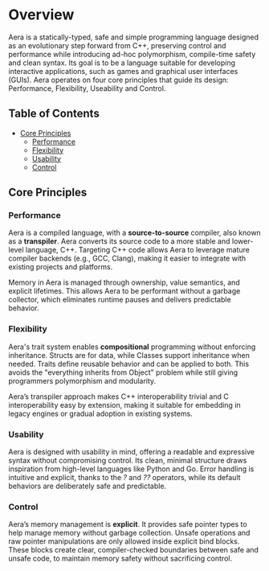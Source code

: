 # Overview

Aera is a statically-typed, safe and simple programming language designed as an evolutionary step forward from C++, preserving control and performance while introducing ad-hoc polymorphism, compile-time safety and clean syntax. Its goal is to be a language suitable for developing interactive applications, such as games and graphical user interfaces (GUIs). Aera operates on four core principles that guide its design: Performance, Flexibility, Useability and Control.

## Table of Contents

- [Core Principles](#core-principles)
  - [Performance](#performance)
  - [Flexibility](#flexibility)
  - [Usability](#usability)
  - [Control](#control)

## Core Principles

### Performance
Aera is a compiled language, with a **source-to-source** compiler, also known as a **transpiler**. Aera converts its source code to a more stable and lower-level language, C++. Targeting C++ code allows Aera to leverage mature compiler backends (e.g., GCC, Clang), making it easier to integrate with existing projects and platforms.

Memory in Aera is managed through ownership, value semantics, and explicit lifetimes. This allows Aera to be performant without a garbage collector, which eliminates runtime pauses and delivers predictable behavior.

### Flexibility
Aera's trait system enables **compositional** programming without enforcing inheritance. Structs are for data, while Classes support inheritance when needed. Traits define reusable behavior and can be applied to both. This avoids the "everything inherits from Object" problem while still giving programmers polymorphism and modularity.

Aera’s transpiler approach makes C++ interoperability trivial and C interoperability easy by extension, making it suitable for embedding in legacy engines or gradual adoption in existing systems. 

### Usability
Aera is designed with usability in mind, offering a readable and expressive syntax without compromising control. Its clean, minimal structure draws inspiration from high-level languages like Python and Go. Error handling is intuitive and explicit, thanks to the *?* and *??* operators, while its default behaviors are deliberately safe and predictable.

### Control
Aera’s memory management is **explicit**. It provides safe pointer types to help manage memory without garbage collection. Unsafe operations and raw pointer manipulations are only allowed inside explicit bind blocks. These blocks create clear, compiler-checked boundaries between safe and unsafe code, to maintain memory safety without sacrificing control.

